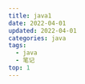```yaml
---
title: java1
date: 2022-04-01
updated: 2022-04-01
categories: java
tags:
  - java
  - 笔记
top: 1
---
```


